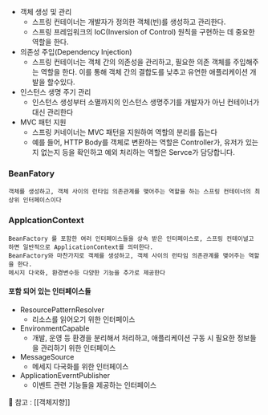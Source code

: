 * 객체 생성 및 관리
	* 스프링 컨테이너는 개발자가 정의한 객체(빈)를 생성하고 관리한다. 
	* 스프링 프레임워크의 IoC(Inversion of Control) 원칙을 구현하는 데 중요한 역할을 한다.
* 의존성 주입(Dependency Injection)
	* 스프링 컨테이너는 객체 간의 의존성을 관리하고, 필요한 의존 객체를 주입해주는 역할을 한다. 이를 통해 객체 간의 결합도를 낮추고 유연한 애플리케이션 개발을 할수있다.
* 인스턴스 생명 주기 관리
	* 인스턴스 생성부터 소멸까지의 인스턴스 생명주기를 개발자가 아닌 컨테이너가 대신 관리한다
* MVC 패턴 지원
	* 스프링 커네이너는 MVC 패턴을 지원하여 역할의 분리를 돕는다
	* 예를 들어, HTTP Body를 객체로 변환하는 역할은 Controller가, 유저가 있는지 없는지 등을 확인하고 예외 처리하는 역할은 Servce가 담당합니다.

### BeanFatory
	객체를 생성하고, 객체 사이의 런타임 의존관계를 맺어주는 역할을 하는 스프링 컨테이너의 최상위 인터페이스이다

### ApplcationContext
	BeanFactory 를 포함한 여러 인터페이스들을 상속 받은 인터페이스로, 스프링 컨테이널고 하면 일반적으로 ApplicationContext를 의미한다.
	BeanFactory와 마찬가지로 객체를 생성하고, 객체 사이의 런타임 의존관계를 맺어주는 역할을 한다.
	메시지 다국화, 환경변수등 다양한 기능을 추가로 제공한다
#### 포함 되어 있는 인터페이스들
* ResourcePatternResolver
	* 리소스를 읽어오기 위한 인터페이스
* EnvironmentCapable
	* 개발, 운영 등 환경을 분리해서 처리하고, 애플리케이션 구동 시 필요한 정보들을 관리하기 위한 인터페이스
* MessageSource
	* 메세지 다국화를 위한 인터페이스
* ApplicationEverntPublisher
	* 이벤트 관련 기능들을 제공하는 인터페이스

🥸 참고 : [[객체지향]]

